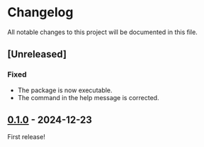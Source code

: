 # Changelog
All notable changes to this project will be documented in this file.

## [Unreleased]
### Fixed
- The package is now executable.
- The command in the help message is corrected.

## [0.1.0] - 2024-12-23
First release!

[0.1.0]: https://github.com/lumynou5/live-bun/releases/tag/v0.1.0
